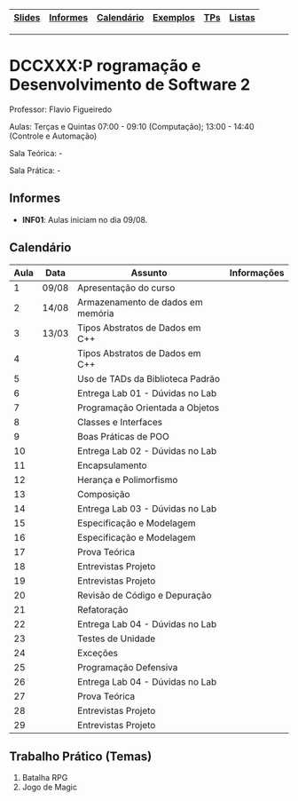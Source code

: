 | [Slides] | [Informes] | [Calendário] | [Exemplos] | [TPs] | [Listas] |
|----------|------------|--------------|------------|-------|----------|
- - -

# DCCXXX:P rogramação e Desenvolvimento de Software 2

Professor: Flavio Figueiredo

Aulas: Terças e Quintas 07:00 - 09:10 (Computação); 13:00 - 14:40 (Controle e Automação)

Sala Teórica: -

Sala Prática: -

## Informes

* **INF01**: Aulas iniciam no dia 09/08.

## Calendário

| Aula | Data  | **Assunto**                              | Informações  |
|------|-------|------------------------------------------|--------------|
| 1    | 09/08 | Apresentação do curso                    |              |
| 2    | 14/08 | Armazenamento de dados em memória        |              |
| 3    | 13/03 | Tipos Abstratos de Dados em C++          |              |
| 4    |       | Tipos Abstratos de Dados em C++          |              |
| 5    |       | Uso de TADs da Biblioteca Padrão         |              |
| 6    |       | Entrega Lab 01 - Dúvidas no Lab          |              |
| 7    |       | Programação Orientada a Objetos          |              |
| 8    |       | Classes e Interfaces                     |              |
| 9    |       | Boas Práticas de POO                     |              |
| 10   |       | Entrega Lab 02 - Dúvidas no Lab          |              |
| 11   |       | Encapsulamento                           |              |
| 12   |       | Herança e Polimorfismo                   |              |
| 13   |       | Composição                               |              |
| 14   |       | Entrega Lab 03 - Dúvidas no Lab          |              |
| 15   |       | Especificação e Modelagem                |              |
| 16   |       | Especificação e Modelagem                |              |
| 17   |       | Prova Teórica                            |              |
| 18   |       | Entrevistas Projeto                      |              |
| 19   |       | Entrevistas Projeto                      |              |
| 20   |       | Revisão de Código e Depuração            |              |
| 21   |       | Refatoração                              |              |
| 22   |       | Entrega Lab 04 - Dúvidas no Lab          |              |
| 23   |       | Testes de Unidade                        |              |
| 24   |       | Exceções                                 |              |
| 25   |       | Programação Defensiva                    |              |
| 26   |       | Entrega Lab 04 - Dúvidas no Lab          |              |
| 27   |       | Prova Teórica                            |              |
| 28   |       | Entrevistas Projeto                      |              |
| 29   |       | Entrevistas Projeto                      |              |

## Trabalho Prático (Temas)

  1. Batalha RPG
  1. Jogo de Magic

[Slides]: 404
[Calendário]: #calendário
[Informes]: #informes
[TPs]: #tps
[Bibliografia]: #bibliografia
[Listas]: 404
[Exemplos]: 404
